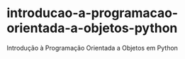 # introducao-a-programacao-orientada-a-objetos-python
Introdução à Programação Orientada a Objetos em Python

